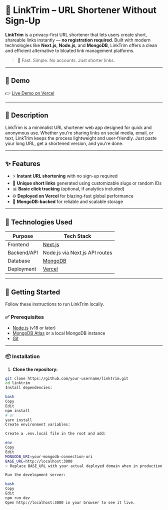 # 🔗 LinkTrim – URL Shortener Without Sign-Up

**LinkTrim** is a privacy-first URL shortener that lets users create short, shareable links instantly — **no registration required**. Built with modern technologies like **Next.js**, **Node.js**, and **MongoDB**, LinkTrim offers a clean and efficient alternative to bloated link management platforms.

> 🎯 Fast. Simple. No accounts. Just shorter links.

---

## 📸 Demo

👉 [Live Demo on Vercel](https://linktrim.vercel.app)

---

## 📖 Description

LinkTrim is a minimalist URL shortener web app designed for quick and anonymous use. Whether you're sharing links on social media, email, or text, LinkTrim keeps the process lightweight and user-friendly. Just paste your long URL, get a shortened version, and you're done.

---

## ✨ Features

- ⚡ **Instant URL shortening** with no sign-up required
- 🔗 **Unique short links** generated using customizable slugs or random IDs
- 📊 **Basic click tracking** (optional, if analytics included)
- 🌐 **Deployed on Vercel** for blazing-fast global performance
- 🧠 **MongoDB-backed** for reliable and scalable storage

---

## 🧰 Technologies Used

| Purpose       | Tech Stack                  |
|---------------|-----------------------------|
| Frontend      | [Next.js](https://nextjs.org/) |
| Backend/API   | Node.js via Next.js API routes |
| Database      | [MongoDB](https://www.mongodb.com/) |
| Deployment    | [Vercel](https://vercel.com/) |

---

## 🚀 Getting Started

Follow these instructions to run LinkTrim locally.

### ✅ Prerequisites

- [Node.js](https://nodejs.org/) (v18 or later)
- [MongoDB Atlas](https://www.mongodb.com/cloud/atlas) or a local MongoDB instance
- [Git](https://git-scm.com/)

---

### 📦 Installation

1. **Clone the repository:**

```bash
git clone https://github.com/your-username/linktrim.git
cd linktrim
Install dependencies:

bash
Copy
Edit
npm install
# or
yarn install
Create environment variables:

Create a .env.local file in the root and add:

env
Copy
Edit
MONGODB_URI=your-mongodb-connection-uri
BASE_URL=http://localhost:3000
💡 Replace BASE_URL with your actual deployed domain when in production.

Run the development server:

bash
Copy
Edit
npm run dev
Open http://localhost:3000 in your browser to see it live.
